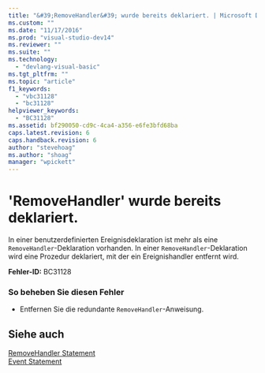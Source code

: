 ```yaml
---
title: "&#39;RemoveHandler&#39; wurde bereits deklariert. | Microsoft Docs"
ms.custom: ""
ms.date: "11/17/2016"
ms.prod: "visual-studio-dev14"
ms.reviewer: ""
ms.suite: ""
ms.technology: 
  - "devlang-visual-basic"
ms.tgt_pltfrm: ""
ms.topic: "article"
f1_keywords: 
  - "vbc31128"
  - "bc31128"
helpviewer_keywords: 
  - "BC31128"
ms.assetid: bf290050-cd9c-4ca4-a356-e6fe3bfd68ba
caps.latest.revision: 6
caps.handback.revision: 6
author: "stevehoag"
ms.author: "shoag"
manager: "wpickett"
---
```

# &#39;RemoveHandler&#39; wurde bereits deklariert.
In einer benutzerdefinierten Ereignisdeklaration ist mehr als eine `RemoveHandler`\-Deklaration vorhanden. In einer `RemoveHandler`\-Deklaration wird eine Prozedur deklariert, mit der ein Ereignishandler entfernt wird.  
  
 **Fehler\-ID:** BC31128  
  
### So beheben Sie diesen Fehler  
  
-   Entfernen Sie die redundante `RemoveHandler`\-Anweisung.  
  
## Siehe auch  
 [RemoveHandler Statement](../../visual-basic/language-reference/statements/removehandler-statement.md)   
 [Event Statement](../../visual-basic/language-reference/statements/event-statement.md)